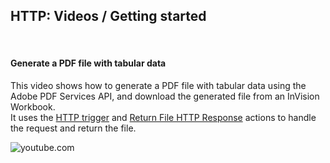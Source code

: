 ## HTTP: Videos / Getting started

<br/>

#### Generate a PDF file with tabular data
This video shows how to generate a PDF file with tabular data using the Adobe PDF Services API, and download the generated file from an InVision Workbook.  
It uses the [HTTP trigger](../../triggers/http-trigger.md) and [Return File HTTP Response](./return-file-http-response.md) actions to handle the request and return the file.

![youtube.com](https://www.youtube.com/watch?v=mNDQqBQRmmM)